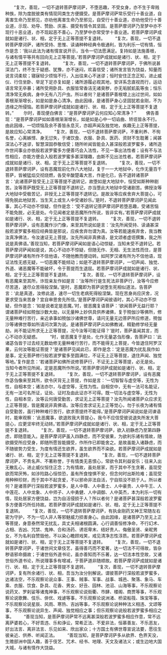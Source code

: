 <!-- { "loadSidebar": true } -->
　　“复次，善现，一切不退转菩萨摩诃萨，不堕恶趣，不受女身，亦不生于卑贱种族，除为度脱彼类有情现同类生方便摄受。是菩萨摩诃萨常乐受行十善业道，自离害生命乃至邪见，亦劝他离害生命乃至邪见，自受行十善业道，亦劝他受行十善业道，示现、劝导、赞励、庆喜、摄受有情令其坚固。是菩萨摩诃萨乃至梦中亦不现行十恶业道，亦不现起恶不善心，乃至梦中亦常受学十善业道。若菩萨摩诃萨成就如是诸行、状、相，定于无上正等菩提不复退转。
　　“复次，善现，一切不退转菩萨摩诃萨，诸所受持、思惟、读诵种种经典令极通利，皆为利乐一切有情，恒作是念：‘我以此法为诸有情宣说开示，当令一切法愿满足。复持如是法施善根，与诸有情平等共有回向无上正等菩提。’若菩萨摩诃萨成就如是诸行、状、相，定于无上正等菩提不复退转。
　　“复次，善现，一切不退转菩萨摩诃萨，于佛所说甚深法门，终不生于疑惑、犹豫，亦不迷闷，欢喜信受；诸所发言皆为饶益，知量而说言词柔软；寝寐轻少烦恼不行，入出往来心不迷谬；恒时安住正念正知，进止威仪、行住坐卧、举足下足亦复如是；诸所游履必观其地，安详系念直视而行，运动语言常无卒暴；诸所受用卧具、衣服皆常香洁无诸臭秽，亦无垢腻虮虱等虫；恒乐清净常无疾病，身中无有八万户虫。所以者何？是诸菩萨善根增上出过世间，如如善根渐渐增长，如是如是身心清净。由此因缘，是诸菩萨身心坚固犹若金刚，不为违缘之所侵恼。若菩萨摩诃萨成就如是诸行、状、相，定于无上正等菩提不复退转。”
　　尔时，善现便白佛言：“是菩萨摩诃萨云何应知心常清净？”
　　佛告善现：“是菩萨摩诃萨如如善根渐渐增长，如是如是心中一切谄曲、矫诳皆永不行。由此因缘，一切烦恼及余不善皆永息灭，亦超声闻及独觉地，疾趣无上正等菩提，是故应知心常清净。
　　“复次，善现，一切不退转菩萨摩诃萨，不重利养、不徇名誉，心离嫉悭、身无愆失，于诸饮食、衣服、卧具、医药、资财不生耽著；闻甚深法心不迷谬，智慧深固恭敬信受；随所听闻皆能会入甚深般若波罗蜜多，诸所造作世间事业亦依般若波罗蜜多方便善巧会入法性，不见一事出法性者；设有不与法性相应，亦能方便会入般若波罗蜜多甚深理趣，由斯不见出法性者。若菩萨摩诃萨成就如是诸行、状、相，定于无上正等菩提不复退转。
　　“复次，善现，一切不退转菩萨摩诃萨，设有恶魔现前化作八大地狱，复于一一大地狱中，化作无量百千菩萨，皆被猛焰交彻烧燃，各受辛酸楚毒大苦，作是化已，告不退转诸菩萨言：‘此诸菩萨皆受无上正等菩提不退转记，故堕如是大地狱中，恒受如斯种种剧苦。汝等菩萨既受无上正等菩提不退转记，亦当堕此大地狱中受诸剧苦。佛授汝等大地狱中受极苦记，非授无上正等菩提不退转记。是故汝等应疾舍弃大菩提心，可得免脱此地狱苦，当生天上或生人中受诸妙乐。’是时，不退转菩萨摩诃萨见闻此事，其心不动亦不惊疑，但作是念：‘受不退转记菩萨摩诃萨若堕恶趣，受诸苦恼不能免脱，必无是处。今见闻者定是恶魔所作所说，皆非实有。’若菩萨摩诃萨成就如是诸行、状、相，定于无上正等菩提不复退转。
　　“复次，善现，一切不退转菩萨摩诃萨，设有恶魔作沙门像，来至其所说如是言：‘汝先所闻受持、读诵甚深般若波罗蜜多相应经典皆是邪说，应疾舍弃勿谓为真。汝等若能速疾弃舍，我当教汝真净佛法，令汝速证无上菩提。汝先所闻非真佛语，是文颂者虚诳撰集，我之所说是真佛语。’善现当知，若菩萨摩诃萨闻如是语心动惊疑，当知未受不退转记。若菩萨摩诃萨闻如是说，其心不动亦不惊疑，但随无作、无相、无生法性而住，是菩萨摩诃萨诸有所作不信他语，不随他教而便动转。如阿罗汉诸有所为不信他语，现证法性无惑无疑，一切恶魔不能倾动；如是不退转菩萨摩诃萨，一切声闻、独觉、外道、诸恶魔等不能破坏，令于菩提而生退屈。若菩萨摩诃萨成就如是诸行、状、相，定于无上正等菩提不复退转。
　　“复次，善现，一切不退转菩萨摩诃萨，设有恶魔来至其所，诈现亲友作如是言：‘汝等所行是生死法非菩萨行，汝等今应修尽苦道，速尽众苦得般涅槃。’是时，恶魔即为菩萨说堕生死相似道法，告菩萨言：‘此是真道，汝修此道，速尽一切生老病死得般涅槃。现在苦身尚应厌舍，况更求受当来苦身？宜自审思舍先所信。’是菩萨摩诃萨闻彼语时，其心不动亦不惊疑，但作是念：‘如是说者定是恶魔。’时，彼恶魔复语菩萨：‘欲闻菩萨无益行耶？谓诸菩萨经如殑伽沙数大劫，以无量种上妙供具供养诸佛，复于殑伽沙等佛所，修无量种难行苦行，亲近承事如殑伽沙诸佛世尊，请问无量无边菩萨所应修道，殑伽沙等诸佛世尊如所请问次第为说。是诸菩萨摩诃萨众如佛教诫，精勤修学经无量劫，尚不能证所求无上正等菩提，况今汝等可能证得？’是时，菩萨虽闻其言，而心不动亦无疑惑。
　　“时，彼恶魔复于是处，化作无量苾刍形像，告菩萨曰：‘此诸苾刍皆于过去经无数劫修无量种难行苦行，而不能得无上菩提，今皆退住阿罗汉果，云何汝等能证菩提？’是诸菩萨见闻此已，即作是念：‘定是恶魔为扰乱我作如是事，定无菩萨修行般若波罗蜜多至圆满位，不证无上正等菩提，退住声闻、独觉等地。’复作是念：‘若诸菩萨如佛所说修菩萨行，不证无上正等菩提，必无是处。当知今者所见所闻，定是恶魔所作所说。’若菩萨摩诃萨成就如是诸行、状、相，定于无上正等菩提不复退转。
　　“复次，善现，一切不退转菩萨摩诃萨，设有恶魔作苾刍像来至其所，欲令厌背无上菩提，作如是言：‘一切智智与虚空等，无性为性，自相本空；诸法亦尔，与虚空等，无性为性。自相空中，无有一法可名能证，无有一法可名所证，证处、证时及由此证亦不可得。既一切法与虚空等，无性为性，自相本空，汝等云何唐受勤苦，求证无上正等菩提？汝先所闻诸菩萨众应求无上正等菩提，皆是魔说非真佛语。汝等应舍求证无上正等觉心，勿于长夜为诸有情自受勤苦，虽行种种难行苦行，欲求菩提终不能得。’是菩萨摩诃萨闻说如是诃谏语时，能审观察：‘此恶魔事，欲退败我大菩提心，我今不应信受彼说退失所发大菩提心，应更坚牢终无动转。’若菩萨摩诃萨成就如是诸行、状、相，定于无上正等菩提不复退转。
　　“复次，善现，一切不退转菩萨摩诃萨，欲入初静虑乃至第四静虑，即随意能入。是菩萨摩诃萨虽入四静虑，而不受彼果，为欲利乐诸有情故，随欲摄受所应受身，即随所愿皆能摄受，作所作已即能舍之。是故虽能入诸静虑，而不随彼势力受生，为度有情还生欲界，虽生欲界而不染欲。若菩萨摩诃萨成就如是诸行、状、相，定于无上正等菩提不复退转。
　　“复次，善现，一切不退转菩萨摩诃萨，不贵名声、不著称誉，于有情类无恚恨心，常欲令其利益安乐；往来入出无散乱心，进止威仪恒住正念；为有情故，虽处居家，而于其中不生贪著，虽现受欲而常厌怖，如涉险路心恒惊恐，虽有所食惶惧不安，但念何时出斯险难；虽现受用种种珍财，而于其中不起贪爱，不以邪命非法自活，宁自殒没不损于人。所以者何？是诸菩萨行深般若波罗蜜多，是人中尊、人中善士、人中豪贵、人中牛王、人中莲花、人中龙象、人中师子、人中勇健、人中调御、人中英杰，本为利乐一切有情，现处居家方便饶益，岂为自活侵损于人？所以者何？是诸菩萨甚深般若波罗蜜多方便善巧所任持故。若菩萨摩诃萨成就如是诸行、状、相，定于无上正等菩提不复退转。
　　“复次，善现，一切不退转菩萨摩诃萨，有执金刚药叉神王常随左右密为守护，不为一切人非人等邪魅威力损害身心。由此因缘，是诸菩萨乃至无上正等菩提，身意泰然常无扰乱，具丈夫相诸根圆满，心行调善恒修净命，不行幻术、占相、吉凶、咒禁、鬼神、合和汤药、诱诳卑末、结好贵人、侮傲圣贤、亲昵男女，不为名利自赞毁他，不以染心瞻顾戏笑，戒见清净志性淳质。若菩萨摩诃萨成就如是诸行、状、相，定于无上正等菩提不复退转。
　　“复次，善现，一切不退转菩萨摩诃萨，于诸世间文章伎艺，虽得善巧而不爱著，达一切法不可得故，皆杂秽语邪命摄故；于诸世俗外道书论，虽亦善知而不乐著，达一切法本性空故，又诸世俗外道书论，所说理事多有增减，于菩萨道非随顺故。若菩萨摩诃萨成就如是诸行、状、相，定于无上正等菩提不复退转。
　　“复次，善现，一切不退转菩萨摩诃萨，复有所余诸行、状、相，吾当为汝分别解说。谓彼菩萨行深般若波罗蜜多，达诸法空，不乐观察论说众事、王事、贼事、军事、战事、城邑、聚落、象马、车乘、衣服、饮食、卧具、花香、男女、好丑、园林、池沼、山海等事，不乐观察论说药叉、罗刹娑等诸鬼神事，不乐观察论说街衢、市肆、楼阁、商贾等事，不乐观察论说歌舞、伎乐、俳优、戏谑等事，不乐观察论说洲渚、桥梁船筏、珠宝等事，不乐观察论说星辰、风雨、寒热、吉凶等事，不乐观察论说种种法义相违、文颂等事，不乐观察论说异生、声闻、独觉相应之事；但乐观察论说般若波罗蜜多相应之事。
　　“善现当知，是菩萨摩诃萨常不远离甚深般若波罗蜜多相应作意，常不远离萨婆若心，不好乖违、乐和诤讼，常希正法、不爱非法，恒慕善友、不乐恶友，好出法言、离非法言、乐见如来、欣出家众；十方国土有佛世尊宣说法要，愿往生彼亲近、供养、听闻正法。
　　“善现当知，是菩萨摩诃萨多从欲界、色界天没，生赡部洲中国人趣，善于伎艺、咒术、经书、地理、天文及诸法义；或生边地大国大城，与诸有情作大饶益。
